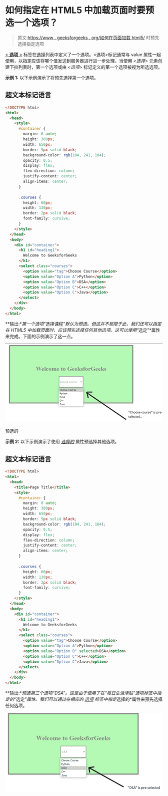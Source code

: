 # 如何指定在 HTML5 中加载页面时要预选一个选项？

> 原文:[https://www . geeksforgeeks . org/如何在页面加载 html5/](https://www.geeksforgeeks.org/how-to-specify-that-an-option-should-be-pre-selected-when-the-page-loads-in-html5/) 时预先选择指定选项

[< **选项** >](https://www.geeksforgeeks.org/html-option-tag/) 标签在[选择](https://www.geeksforgeeks.org/html-select-tag/)列表中定义了一个选项。<选项>标记通常与 value 属性一起使用，以指定应该将哪个值发送到服务器进行进一步处理。当使用 *<选择>* 元素创建下拉列表时，第一个选项或由 *<选项>* 标记定义的第一个选项被视为所选选项。

**示例 1:** 以下示例演示了将预先选择第一个选项。

## 超文本标记语言

```html
<!DOCTYPE html>
<html>
  <head>
    <style>
      #container {
        margin: 0 auto;
        height: 300px;
        width: 650px;
        border: 5px solid black;
        background-color: rgb(104, 241, 104);
        opacity: 0.5;
        display: flex;
        flex-direction: column;
        justify-content: center;
        align-items: center;
      }

      .courses {
        height: 60px;
        width: 130px;
        border: 2px solid black;
        font-family: cursive;
      }
    </style>
  </head>
  <body>
    <div id="container">
      <h1 id="heading1">
        Welcome to GeeksforGeeks
      </h1>
      <select class="courses">
        <option value="tag">Choose Course</option>
        <option value="Option A">Python</option>
        <option value="Option B">DSA</option>
        <option value="Option C">C++</option>
        <option value="Option C">Java</option>
      </select>
    </div>
  </body>
</html>
```

**输出:**第一个选项*“选择课程”*默认为预选。但这并不局限于此，我们还可以指定在 HTML5 中加载页面时，应该预先选择任何其他选项。这可以使用*“选定”*属性来完成。下面的示例演示了这一点。

![](img/55e5e6c198b6cba8940a5463ee07a7dd.png)

预选的

**示例 2:** 以下示例演示了使用 [*选择的*](https://www.geeksforgeeks.org/html-selected-attribute/) 属性预选择其他选项。

## 超文本标记语言

```html
<!DOCTYPE html>
<html>
  <head>
    <title>Page Title</title>
    <style>
      #container {
        margin: 0 auto;
        height: 300px;
        width: 650px;
        border: 5px solid black;
        background-color: rgb(104, 241, 104);
        opacity: 0.5;
        display: flex;
        flex-direction: column;
        justify-content: center;
        align-items: center;
      }

      .courses {
        height: 60px;
        width: 130px;
        border: 2px solid black;
        font-family: cursive;
      }
    </style>
  </head>
  <body>
    <div id="container">
      <h1 id="heading1">
        Welcome to GeeksforGeeks
      </h1>
      <select class="courses">
        <option value="tag">Choose Course</option>
        <option value="Option A">Python</option>
        <option value="Option B" selected>DSA</option>
        <option value="Option C">C++</option>
        <option value="Option C">Java</option>
      </select>
    </div>
  </body>
</html>
```

**输出:**预选第三个选项“DSA”。这是由于使用了在“每日生活津贴”选项标签中指定的*“选定”*属性。我们可以通过在相应的 [*选项*](https://www.geeksforgeeks.org/html-option-tag/) 标签中指定*选择的*属性来预先选择任何选项。

![](img/f90c54da7140f0be7745941d9885e250.png)